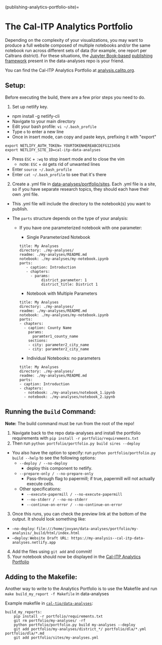(publishing-analytics-portfolio-site)=
# The Cal-ITP Analytics Portfolio

Depending on the complexity of your visualizations, you may want to produce
a full website composed of multiple notebooks and/or the same notebook run
across different sets of data (for example, one report per Caltrans district).
For these situations, the [Jupyter Book-based](https://jupyterbook.org/en/stable/intro.html)
[publishing framework](https://github.com/cal-itp/data-analyses/tree/main/portfolio)
present in the data-analyses repo is your friend.

You can find the Cal-ITP Analytics Portfolio at [analysis.calitp.org](https://analysis.calitp.org).

## Setup:
Before executing the build, there are a few prior steps you need to do.

1. Set up netlify key.
* npm install -g netlify-cli
* Navigate to your main directory
* Edit your bash profile:  `vi ~/.bash_profile`
* Type `o` to enter a new line
* Once in insert mode, can copy and paste keys, prefixing it with "export"
```
export NETLIFY_AUTH_TOKEN= YOURTOKENHEREABCDEFG123456
export NETLIFY_SITE_ID=cal-itp-data-analyses
```

* Press `ESC` + `:wq` to stop insert mode and to close the vim
    * note: `ESC` + `dd` gets rid of unwanted lines
* Enter `source ~/.bash_profile`
* Enter `cat ~/.bash_profile` to see that it's there

2. Create a .yml file in [data-analyses/portfolio/sites](https://github.com/cal-itp/data-analyses/tree/main/portfolio/sites). Each .yml file is a site, so if you have separate research topics, they should each have their own .yml file.
* This .yml file will include the directory to the notebook(s) you want to publish.

* The `parts` structure depends on the type of your analysis:
    * If you have one parameterized notebook with one parameter:
        * Single Parameterized Notebook
        ```
        title: My Analyses
        directory: ./my-analyses/
        readme: ./my-analyses/README.md
        notebook: ./my-analyses/my-notebook.ipynb
        parts:
           - caption: Introduction
           - chapters:
             - params:
                  district_parameter: 1
                  district_title: District 1
        ```
        * Notebook with Multiple Parameters
        ```
        title: My Analyses
        directory: ./my-analyses/
        readme: ./my-analyses/README.md
        notebook: ./my-analyses/my-notebook.ipynb
        parts:
        - chapters:
          - caption: County Name
            params:
              paramter1_county_name
            sections:
            - city: parameter2_city_name
            - city: parameter2_city_name
        ```

        * Individual Notebooks: no parameters
        ```
        title: My Analyses
        directory: ./my-analyses/
        readme: ./my-analyses/README.md
        parts:
        - caption: Introduction
        - chapters:
          - notebook: ./my-analyses/notebook_1.ipynb
          - notebook: ./my-analyses/notebook_2.ipynb
        ```
## Running the `Build` Command:
**Note:** The build command must be run from the root of the repo!
1. Navigate back to the repo data-analyses and install the portfolio requirements with
`pip install -r portfolio/requirements.txt`
2. Then run
`python portfolio/portfolio.py build sires --deploy`
*  You also have the option to specify: run `python portfolio/portfolio.py build --help` to see the following options:
    * `--deploy / --no-deploy`
        * deploy this component to netlify.
    * `--prepare-only / --no-prepare-only`
        * Pass-through flag to papermill; if true, papermill will not actually execute cells.
    * Other specifications:
        * `--execute-papermill / --no-execute-papermill`
        * `--no-stderr / --no-no-stderr`
        * `--continue-on-error / --no-continue-on-error`

3. Once this runs, you can check the preview link at the bottom of the output. It should look something like:
* `–no-deploy`: `file:///home/jovyan/data-analyses/portfolio/my-analysis/_build/html/index.html`
* `–deploy`: `Website Draft URL: https://my-analysis--cal-itp-data-analyses.netlify.app`

4. Add the files using `git add` and commit!
5. Your notebook should now be displayed in the [Cal-ITP Analytics Portfolio](https://analysis.calitp.org/)

## Adding to the Makefile:

Another way to write to the Analytics Portfolio is to use the Makefile and run
`make build_my_report -f Makefile` in data-analyses

Example makefile in [`cal-tip/data-analyses`](https://github.com/cal-itp/data-analyses/blob/main/Makefile):

```
build_my_reports:
    pip install -r portfolio/requirements.txt
    git rm portfolio/my-analyses/ -rf
    python portfolio/portfolio.py build my-analyses --deploy
    git add portfolio/my-analyses/district_*/ portfolio/dla/*.yml portfolio/dla/*.md
    git add portfolio/sites/my-analyses.yml
```
